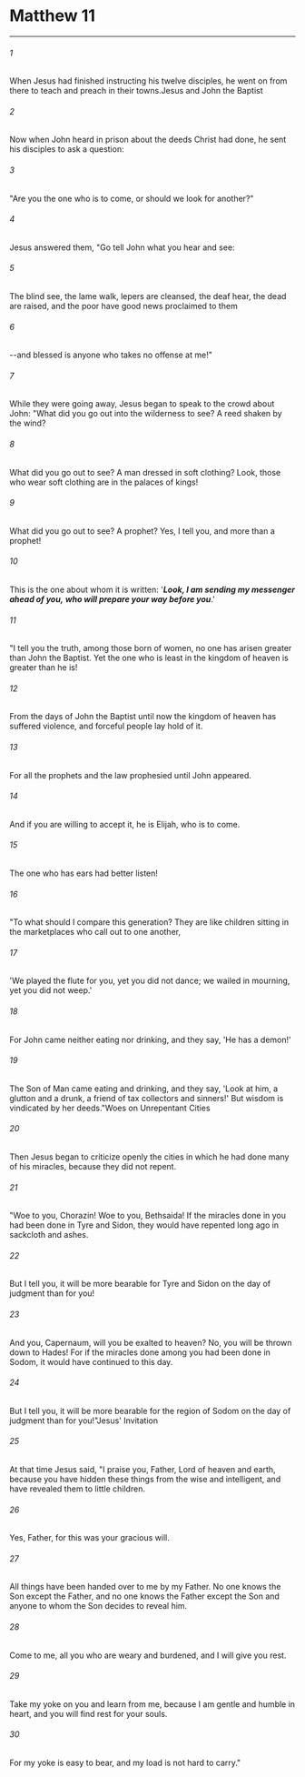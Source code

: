 # Matthew 11
***



###### 1 
When Jesus had finished instructing his twelve disciples, he went on from there to teach and preach in their towns.Jesus and John the Baptist 

###### 2 
Now when John heard in prison about the deeds Christ had done, he sent his disciples to ask a question: 

###### 3 
"Are you the one who is to come, or should we look for another?" 

###### 4 
Jesus answered them, "Go tell John what you hear and see: 

###### 5 
The blind see, the lame walk, lepers are cleansed, the deaf hear, the dead are raised, and the poor have good news proclaimed to them 

###### 6 
--and blessed is anyone who takes no offense at me!" 

###### 7 
While they were going away, Jesus began to speak to the crowd about John: "What did you go out into the wilderness to see? A reed shaken by the wind? 

###### 8 
What did you go out to see? A man dressed in soft clothing? Look, those who wear soft clothing are in the palaces of kings! 

###### 9 
What did you go out to see? A prophet? Yes, I tell you, and more than a prophet! 

###### 10 
This is the one about whom it is written: '**_Look, I am sending my messenger ahead of you,_** **_who will prepare your way before you_**.' 

###### 11 
"I tell you the truth, among those born of women, no one has arisen greater than John the Baptist. Yet the one who is least in the kingdom of heaven is greater than he is! 

###### 12 
From the days of John the Baptist until now the kingdom of heaven has suffered violence, and forceful people lay hold of it. 

###### 13 
For all the prophets and the law prophesied until John appeared. 

###### 14 
And if you are willing to accept it, he is Elijah, who is to come. 

###### 15 
The one who has ears had better listen! 

###### 16 
"To what should I compare this generation? They are like children sitting in the marketplaces who call out to one another, 

###### 17 
'We played the flute for you, yet you did not dance; we wailed in mourning, yet you did not weep.' 

###### 18 
For John came neither eating nor drinking, and they say, 'He has a demon!' 

###### 19 
The Son of Man came eating and drinking, and they say, 'Look at him, a glutton and a drunk, a friend of tax collectors and sinners!' But wisdom is vindicated by her deeds."Woes on Unrepentant Cities 

###### 20 
Then Jesus began to criticize openly the cities in which he had done many of his miracles, because they did not repent. 

###### 21 
"Woe to you, Chorazin! Woe to you, Bethsaida! If the miracles done in you had been done in Tyre and Sidon, they would have repented long ago in sackcloth and ashes. 

###### 22 
But I tell you, it will be more bearable for Tyre and Sidon on the day of judgment than for you! 

###### 23 
And you, Capernaum, will you be exalted to heaven? No, you will be thrown down to Hades! For if the miracles done among you had been done in Sodom, it would have continued to this day. 

###### 24 
But I tell you, it will be more bearable for the region of Sodom on the day of judgment than for you!"Jesus' Invitation 

###### 25 
At that time Jesus said, "I praise you, Father, Lord of heaven and earth, because you have hidden these things from the wise and intelligent, and have revealed them to little children. 

###### 26 
Yes, Father, for this was your gracious will. 

###### 27 
All things have been handed over to me by my Father. No one knows the Son except the Father, and no one knows the Father except the Son and anyone to whom the Son decides to reveal him. 

###### 28 
Come to me, all you who are weary and burdened, and I will give you rest. 

###### 29 
Take my yoke on you and learn from me, because I am gentle and humble in heart, and you will find rest for your souls. 

###### 30 
For my yoke is easy to bear, and my load is not hard to carry."
